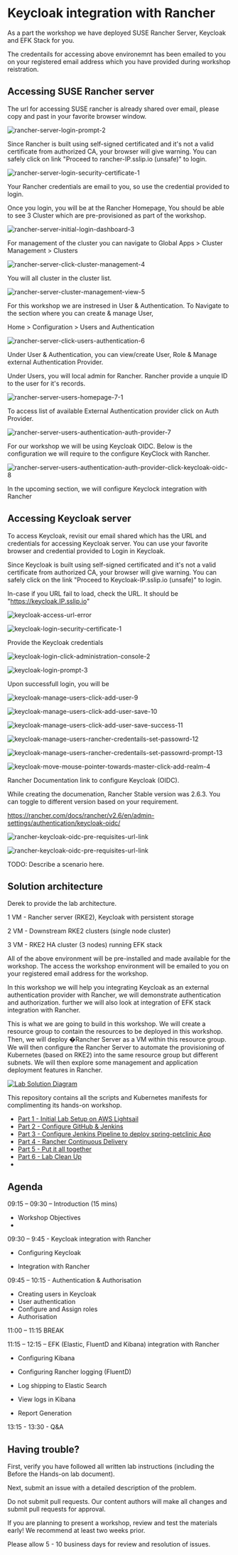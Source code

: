 # Keycloak integration with Rancher



As a part the workshop we have deployed SUSE Rancher Server, Keycloak and EFK Stack for you.

The credentails for accessing above environemnt has been emailed to you on your registered email address which you have provided during workshop reistration.





## Accessing SUSE Rancher server

The url for accessing SUSE rancher is already shared over email, please copy and past in your favorite browser window.



![rancher-server-login-prompt-2](../images/rancher-server-login-prompt-2-1645004752972.jpg)



Since Rancher is built using self-signed certificated and it's not a valid certificate from authorized CA, your browser will give warning. You can safely click on link "Proceed to rancher-IP.sslip.io (unsafe)" to login.



![rancher-server-login-security-certificate-1](../images/rancher-server-login-security-certificate-1-16450745768191.jpg)

Your Rancher credentials are email to you, so use the credential provided to login. 

Once you login, you will be at the Rancher Homepage, You should be able to see 3 Cluster which are pre-provisioned as part of the workshop.

![rancher-server-initial-login-dashboard-3](../images/rancher-server-initial-login-dashboard-3-16450749401012.jpg)

For management of the cluster you can navigate to Global Apps > Cluster Management > Clusters

![rancher-server-click-cluster-management-4](../images/rancher-server-click-cluster-management-4-16450749715183.jpg)

You will all cluster in the cluster list.

![rancher-server-cluster-management-view-5](../images/rancher-server-cluster-management-view-5-16450749978104.jpg)

For this workshop we are instresed in User & Authentication.  To Navigate to the section where you can create & manage User, 

Home > Configuration > Users and Authentication

![rancher-server-click-users-authentication-6](../images/rancher-server-click-users-authentication-6-16450750196325.jpg)



Under User & Authentication, you can view/create User, Role & Manage external Authentication Provider.  

Under Users, you will local admin for Rancher. Rancher provide a unquie ID to the user for it's records.

![rancher-server-users-homepage-7-1](../images/rancher-server-users-homepage-7-1.jpg)

To access list of available External Authentication provider click on Auth Provider. 

![rancher-server-users-authentication-auth-provider-7](../images/rancher-server-users-authentication-auth-provider-7.jpg)

For our workshop we will be using Keycloak OIDC. Below is the configuration we will require to the configure KeyClock with Rancher. 

![rancher-server-users-authentication-auth-provider-click-keycloak-oidc-8](../images/rancher-server-users-authentication-auth-provider-click-keycloak-oidc-8-16450758685396.jpg)



In the upcoming section, we will configure Keyclock integration with Rancher 

## Accessing Keycloak server

To access Keycloak, revisit our email shared which has the URL and credentials for accessing Keycloak server.  You can use your favorite browser and credential provided to Login in Keycloak. 

Since Keycloak is built using self-signed certificated and it's not a valid certificate from authorized CA, your browser will give warning. You can safely click on the link "Proceed to Keycloak-IP.sslip.io (unsafe)" to login.

In-case if you URL fail to load, check the URL. It should be "https://keycloak.IP.sslip.io"  

![keycloak-access-url-error](../images/keycloak-access-url-error.jpg)

![keycloak-login-security-certificate-1](../images/keycloak-login-security-certificate-1.jpg)

Provide the Keycloak credentials

![keycloak-login-click-administration-console-2](../images/keycloak-login-click-administration-console-2.jpg)















![keycloak-login-prompt-3](../images/keycloak-login-prompt-3.jpg)

Upon successfull login, you will be 



![keycloak-manage-users-click-add-user-9](../images/keycloak-manage-users-click-add-user-9.jpg)





![keycloak-manage-users-click-add-user-save-10](../images/keycloak-manage-users-click-add-user-save-10.jpg)



![keycloak-manage-users-click-add-user-save-success-11](../images/keycloak-manage-users-click-add-user-save-success-11.jpg)



![keycloak-manage-users-rancher-credentails-set-passowrd-12](../images/keycloak-manage-users-rancher-credentails-set-passowrd-12.jpg)



![keycloak-manage-users-rancher-credentails-set-passowrd-prompt-13](../images/keycloak-manage-users-rancher-credentails-set-passowrd-prompt-13.jpg)



![keycloak-move-mouse-pointer-towards-master-click-add-realm-4](../images/keycloak-move-mouse-pointer-towards-master-click-add-realm-4.jpg)





Rancher Documentation link to configure Keycloak (OIDC). 

While creating the documenation, Rancher Stable version was 2.6.3. You can toggle to different version based on your requirement. 

https://rancher.com/docs/rancher/v2.6/en/admin-settings/authentication/keycloak-oidc/

![rancher-keycloak-oidc-pre-requisites-url-link](../images/rancher-keycloak-oidc-pre-requisites-url-link.jpg)

![rancher-keycloak-oidc-pre-requisites-url-link](../images/rancher-keycloak-oidc-pre-requisites-url-link-16451131964621.jpg)





























TODO: Describe a scenario here.

## Solution architecture

Derek to provide the lab architecture.

1 VM - Rancher server (RKE2), Keycloak with persistent storage 

2 VM - Downstream RKE2 clusters (single node cluster)

3 VM - RKE2 HA cluster (3 nodes) running EFK stack 

All of the above environment will be pre-installed and made available for the workshop. The access  the workshop environment will be emailed to you on your registered email address for the workshop.

In this workshop we will help you integrating Keycloak as an external authentication provider with Rancher, we will demonstrate authentication and authorization. further we will also look at integration of EFK stack integration with Rancher.

  

This is what we are going to build in this workshop. We will create a resource group to contain the resources to be deployed in this workshop. Then, we will deploy �Rancher Server as a VM within this resource group. We will then configure the Rancher Server to automate the provisioning of Kubernetes (based on RKE2) into the same resource group but different subnets. We will then explore some management and application deployment features in Rancher.

[![Lab Solution Diagram](https://github.com/vijaymlinux/rancher-on-azure-workshop/raw/main/docs/images/suse-rancher-lab-diagram.png)](https://github.com/vijaymlinux/rancher-on-azure-workshop/blob/main/docs/images/suse-rancher-lab-diagram.png)



This repository contains all the scripts and Kubernetes manifests for complimenting its hands-on workshop.

- [Part 1 - Initial Lab Setup on AWS Lightsail](./docs/part-1.md)
- [Part 2 - Configure GitHub & Jenkins](https://github.com/dsohk/rancher-devsecops-workshop/blob/main/docs/part-2.md)
- [Part 3 - Configure Jenkins Pipeline to deploy spring-petclinic App](https://github.com/dsohk/rancher-devsecops-workshop/blob/main/docs/part-3.md)
- [Part 4 - Rancher Continuous Delivery](https://github.com/dsohk/rancher-devsecops-workshop/blob/main/docs/part-4.md)
- [Part 5 - Put it all together](https://github.com/dsohk/rancher-devsecops-workshop/blob/main/docs/part-5.md)
- [Part 6 - Lab Clean Up](https://github.com/dsohk/rancher-devsecops-workshop/blob/main/docs/part-6.md)
- 

## Agenda

09:15 – 09:30 – Introduction (15 mins)

- Workshop Objectives
- 

09:30 – 9:45 - Keycloak integration with Rancher

- Configuring Keycloak

- Integration with Rancher

  

09:45 – 10:15 - Authentication & Authorisation

- Creating users in Keycloak
- User authentication
- Configure and Assign roles
- Authorisation

11:00 – 11:15 BREAK

11:15 – 12:15 – EFK (Elastic, FluentD and Kibana) integration with Rancher

- Configuring Kibana

- Configuring Rancher logging (FluentD)

- Log shipping to Elastic Search

- View logs in Kibana

- Report Generation

  

13:15 - 13:30 - Q&A



## Having trouble?

First, verify you have followed all written lab instructions (including the Before the Hands-on lab document).

Next, submit an issue with a detailed description of the problem.

Do not submit pull requests. Our content authors will make all changes and submit pull requests for approval.

If you are planning to present a workshop, review and test the materials early! We recommend at least two weeks prior.

Please allow 5 - 10 business days for review and resolution of issues.